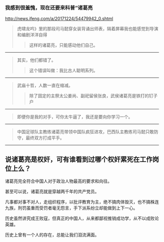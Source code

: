 ### 我感到很羞愧，现在还要来科普“诸葛亮
http://news.ifeng.com/a/20171224/54479942_0.shtml
>虎啸龙吟》里的那段司马懿穿女装背诵出师表，隔着屏幕我也能感觉到导演和编剧洋洋自得
>>这样的诸葛亮，只能感动他们自己。
---
>其实，他们都错了。
>>这个错误叫做：我比古人聪明系列。
---
>武庙十哲，人数一直在缩减。
>>除了固定的主祭太公姜尚、副祀留侯张良，武侯诸葛亮是铁打的钉子户
---
>即便你是我的对手，可你太牛逼了，我还是要向你学习一个。
---
>中国足球队主教练诸葛亮带领中国队疯狂进攻，巴西队主教练司马懿只敢防守，最终双方打成平手。
---
说诸葛亮是权奸，可有谁看到过哪个权奸累死在工作岗位上么？
---
诸葛亮完全符合中国人对于政治人物最高的要求和向往。

甚至可以说，诸葛亮就是穿越两千年的共产党员。

凡事都对事不对人，走组织程序，以批评教育为主，绝不搞肉体毁灭，也不搞株连九族，刑罚虽重而受罚者毫无怨言，手下派系纷立却能做到上下一心。

历史虽然讲究成王败寇，但真正的中国人，从来都鄙视推销成功学，从不以成败论英雄。

历史上曾有一个人的存在，总能让我们泪流满面。